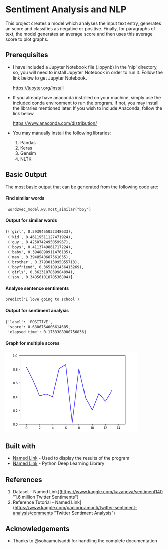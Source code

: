 # Sentiment Analysis and NLP #

This project creates a model which analyses the input text entry, generates an score and classifies as negative or positive. Finally, for paragraphs of text, the model generates an average score and then uses this average score to plot graphs.

## Prerequisites ##

* I have included a Jupyter Notebook file (.ippynb) in the 'nlp' directory, so, you will need to install Jupyter Notebook in order to run it. Follow the link below to get Jupyter Notebook.

    https://jupyter.org/install 

* If you already have anaconda installed on your machine, simply use the included conda environment to run the program. If not, you may install the libraries mentioned later. If you wish to include Anaconda, follow the link below.
    
    https://www.anaconda.com/distribution/
    
* You may manually install the following libraries:
    1. Pandas
    2. Keras
    3. Gensim
    4. NLTK
    
## Basic Output ##

The most basic output that can be generated from the following code are:

#### Find similar words ####
<pre><code> word2vec_model.wv.most_similar("boy")
</code></pre>

#### Output for similar words ####
<pre><code>[('girl', 0.5939455032348633),
 ('kid', 0.46119511127471924),
 ('guy', 0.4250742495059967),
 ('boys', 0.4113749861717224),
 ('baby', 0.3948898911476135),
 ('man', 0.3948540687561035),
 ('brother', 0.3793013095855713),
 ('boyfriend', 0.3651091456413269),
 ('girls', 0.3623187839984894),
 ('son', 0.34856101870536804)]</code></pre>
 
 #### Analyse sentence sentiments ####
 <pre><code>predict('I love going to school')</code></pre>
 
  #### Output for sentiment analysis ####
 <pre><code>{'label': 'POSITIVE',
 'score': 0.6806764006614685,
 'elapsed_time': 0.1733388900756836}</code></pre>
 
 #### Graph for multiple scores ####
 ![](./images/graph.png)
 
 
 ## Built with ##
 
 * [Named Link](https://jupyter.org "Jupyter Notebook") - Used to display the results of the program
 * [Named Link](http://keras.io "Keras Library") - Python Deep Learning Library 
 
  ## References ##
  
  1. Dataset - Named Link](https://www.kaggle.com/kazanova/sentiment140 "1.6 million Twitter Sentiments")
  2. Reference Tutorial - Named Link](https://www.kaggle.com/paoloripamonti/twitter-sentiment-analysis/comments "Twitter Sentiment Analysis")
 
 ## Acknowledgements ##
 
 * Thanks to @sohaamutsaddi for handling the complete documentation
 
